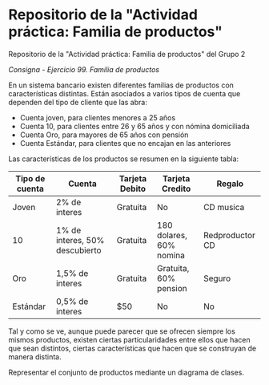 # Repositorio de la "Actividad práctica: Familia de productos"
Repositorio de la "Actividad práctica: Familia de productos" del Grupo 2


_Consigna - Ejercicio 99. Familia de productos_

En un sistema bancario existen diferentes familias de productos con características distintas. Están asociados a varios tipos de cuenta que dependen del tipo de cliente que las abra: 
- Cuenta joven, para clientes menores a 25 años
- Cuenta 10, para clientes entre 26 y 65 años y con nómina domiciliada
- Cuenta Oro, para mayores de 65 años con pensión
- Cuenta Estándar, para clientes que no encajan en las anteriores 

Las características de los productos se resumen en la siguiente tabla:

| Tipo de cuenta  | Cuenta                         | Tarjeta Debito  | Tarjeta Credito         | Regalo          |
| --------------- | ------------------------------ |-----------------|-------------------------|-----------------|
| Joven           | 2% de interes                  | Gratuita        | No                      | CD musica       |
| 10              | 1% de interes, 50% descubierto | Gratuita        | 180 dolares, 60% nomina | Redproductor CD |
| Oro             | 1,5% de interes                | Gratuita        | Gratuita, 60% pension   | Seguro          |
| Estándar        | 0,5% de interes                | $50             | No                      | No              |

Tal y como se ve, aunque puede parecer que se ofrecen siempre los mismos productos, existen ciertas particularidades entre ellos que hacen que sean distintos, ciertas características que hacen que se construyan de manera distinta. 

Representar el conjunto de productos mediante un diagrama de clases.


